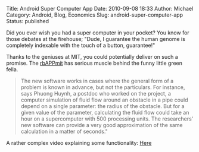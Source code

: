 Title: Android Super Computer App
Date: 2010-09-08 18:33
Author: Michael
Category: Android, Blog, Economics
Slug: android-super-computer-app
Status: published

Did you ever wish you had a super computer in your pocket? You know for
those debates at the firehouse; "Dude, I guarantee the human genome is
completely indexable with the touch of a button, guarantee!"

Thanks to the geniuses at MIT, you could potentially deliver on such a
promise. The
[rbAPPmit](http://web.mit.edu/newsoffice/2010/supercomputer-smart-phones-0901.html)
has serious muscle behind the funny little green fella.

> The new software works in cases where the general form of a problem is
> known in advance, but not the particulars. For instance, says Phuong
> Huynh, a postdoc who worked on the project, a computer simulation of
> fluid flow around an obstacle in a pipe could depend on a single
> parameter: the radius of the obstacle. But for a given value of the
> parameter, calculating the fluid flow could take an hour on a
> supercomputer with 500 processing units. The researchers’ new software
> can provide a very good approximation of the same calculation in a
> matter of seconds."

A rather complex video explaining some functionality:
[Here](http://augustine.mit.edu/methodology/video_clips/rbAPPmit_Feb11_2010_demo3.wmv)
